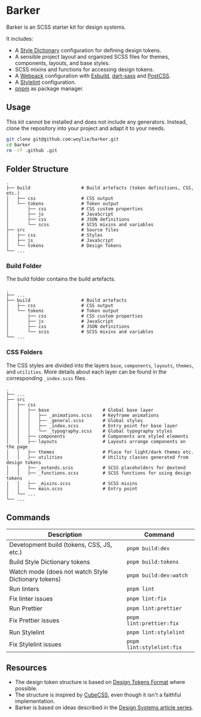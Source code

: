 # Barker

Barker is an SCSS starter kit for design systems.

It includes:

- A [Style Dictionary](https://v4.styledictionary.com/) configuration for defining design tokens.
- A sensible project layout and organized SCSS files for themes, components, layouts, and base styles.
- SCSS mixins and functions for accessing design tokens.
- A [Webpack](https://webpack.js.org/) configuration with [Esbuild](https://esbuild.github.io/), [dart-sass](https://sass-lang.com/dart-sass/) and [PostCSS](https://postcss.org/).
- A [Stylelint](https://stylelint.io/) configuration.
- [pnpm](https://pnpm.io/) as package manager.

## Usage

This kit cannot be installed and does not include any generators. Instead, clone
the repository into your project and adapt it to your needs.

```bash
git clone git@github.com:woylie/barker.git
cd barker
rm -rf .github .git
```

## Folder Structure

    .
    ├── build                   # Build artefacts (token definitions, CSS, etc.)
    │   ├── css                 # CSS output
    │   └── tokens              # Token output
    │       ├── css             # CSS custom properties
    │       ├── js              # JavaScript
    │       ├── css             # JSON definitions
    │       └── scss            # SCSS mixins and variables
    ├── src                     # Source files
    │   ├── css                 # Styles
    │   ├── js                  # JavaScript
    │   └── tokens              # Design Tokens
    └── ...

### Build Folder

The build folder contains the build artefacts.

    .
    ├── ...
    ├── build                   # Build artefacts
    │   ├── css                 # CSS output
    │   └── tokens              # Token output
    │       ├── css             # CSS custom properties
    │       ├── js              # JavaScript
    │       ├── css             # JSON definitions
    │       └── scss            # SCSS mixins and variables
    └── ...

### CSS Folders

The CSS styles are divided into the layers `base`, `components`, `layouts`,
`themes`, and `utilities`. More details about each layer can be found in the
corresponding `_index.scss` files.

    .
    ├── ...
    ├── src
    │   ├── css
    │   │   ├── base                    # Global base layer
    │   │   │   ├── _animations.scss    # Keyframe animations
    │   │   │   ├── _general.scss       # Global styles
    │   │   │   ├── _index.scss         # Entry point for base layer
    │   │   │   └── _typography.scss    # Global typography styles
    │   │   ├── components              # Components are styled elements
    │   │   ├── layouts                 # Layouts arrange components on the page
    │   │   ├── themes                  # Place for light/dark themes etc.
    │   │   ├── utilities               # Utility classes generated from design tokens
    │   │   ├── _extends.scss           # SCSS placeholders for @extend
    │   │   ├── _functions.scss         # SCSS functions for using design tokens
    │   │   ├── _mixins.scss            # SCSS mixins
    │   │   └── main.scss               # Entry point
    │   └── ...
    └── ...

## Commands

| Description                                         | Command                   |
| --------------------------------------------------- | ------------------------- |
| Development build (tokens, CSS, JS, etc.)           | `pnpm build:dev`          |
| Build Style Dictionary tokens                       | `pnpm build:tokens`       |
| Watch mode (does not watch Style Dictionary tokens) | `pnpm build:dev:watch`    |
| Run linters                                         | `pnpm lint`               |
| Fix linter issues                                   | `pnpm lint:fix`           |
| Run Prettier                                        | `pnpm lint:prettier`      |
| Fix Prettier issues                                 | `pnpm lint:prettier:fix`  |
| Run Stylelint                                       | `pnpm lint:stylelint`     |
| Fix Stylelint issues                                | `pnpm lint:stylelint:fix` |

## Resources

- The design token structure is based on [Design Tokens Format](https://design-tokens.github.io/community-group/format/) where possible.
- The structure is inspired by [CubeCSS](https://cube.fyi/), even though it isn't a faithful implementation.
- Barker is based on ideas described in the
  [Design Systems article series](https://www.mathiaspolligkeit.com/tags/design-systems/).
